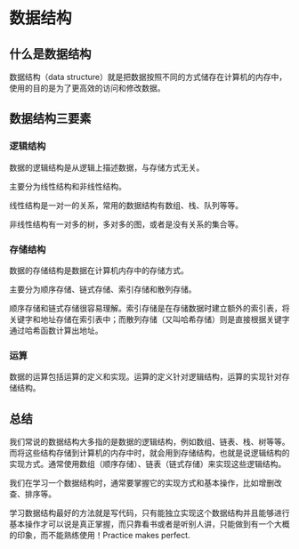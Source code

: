 # 数据结构

## 什么是数据结构

数据结构（data structure）就是把数据按照不同的方式储存在计算机的内存中，使用的目的是为了更高效的访问和修改数据。

## 数据结构三要素

### 逻辑结构

数据的逻辑结构是从逻辑上描述数据，与存储方式无关。

主要分为线性结构和非线性结构。

线性结构是一对一的关系，常用的数据结构有数组、栈、队列等等。

非线性结构有一对多的树，多对多的图，或者是没有关系的集合等。

### 存储结构

数据的存储结构是数据在计算机内存中的存储方式。

主要分为顺序存储、链式存储、索引存储和散列存储。

顺序存储和链式存储很容易理解。索引存储是在存储数据时建立额外的索引表，将关键字和地址存储在索引表中；而散列存储（又叫哈希存储）则是直接根据关键字通过哈希函数计算出地址。

### 运算

数据的运算包括运算的定义和实现。运算的定义针对逻辑结构，运算的实现针对存储结构。

## 总结

我们常说的数据结构大多指的是数据的逻辑结构，例如数组、链表、栈、树等等。而将这些结构存储到计算机的内存中时，就会用到存储结构，也就是说逻辑结构的实现方式。通常使用数组（顺序存储）、链表（链式存储）来实现这些逻辑结构。

我们在学习一个数据结构时，通常要掌握它的实现方式和基本操作，比如增删改查、排序等。

学习数据结构最好的方法就是写代码，只有能独立实现这个数据结构并且能够进行基本操作才可以说是真正掌握，而只靠看书或者是听别人讲，只能做到有一个大概的印象，而不能熟练使用！Practice makes perfect. 